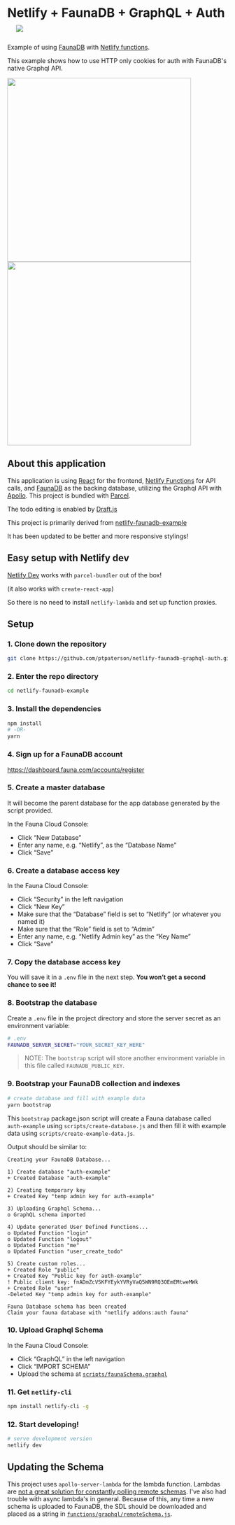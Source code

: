 # Netlify + FaunaDB + GraphQL + Auth &nbsp;&nbsp;&nbsp;<a href="https://app.netlify.com/start/deploy?repository=https://github.com/ptpaterson/netlify-faunadb-graphql-auth&stack=fauna"><img src="https://www.netlify.com/img/deploy/button.svg"></a>

Example of using [FaunaDB](https://fauna.com/) with [Netlify functions](https://www.netlify.com/docs/functions/).

This example shows how to use HTTP only cookies for auth with FaunaDB's native Graphql API.

<img src="https://user-images.githubusercontent.com/7998974/78754740-02363500-7946-11ea-915d-15ce81499480.PNG" width="420">  <img src="https://user-images.githubusercontent.com/7998974/78755012-7244bb00-7946-11ea-9b18-08735b4d61a8.PNG" width="420">

## About this application

This application is using [React](https://reactjs.org/) for the frontend, [Netlify Functions](https://www.netlify.com/docs/functions/) for API calls, and [FaunaDB](https://fauna.com/) as the backing database, utilizing the Graphql API with [Apollo](https://www.apollographql.com/docs/apollo-server/deployment/lambda/). This project is bundled with [Parcel](https://parceljs.org/).

The todo editing is enabled by [Draft.js](https://draftjs.org/)

This project is primarily derived from [netlify-faunadb-example](https://github.com/netlify/netlify-faunadb-example)

It has been updated to be better and more responsive stylings!

## Easy setup with Netlify dev

[Netlify Dev](https://www.netlify.com/products/dev/) works with `parcel-bundler` out of the box!

(it also works with `create-react-app`)

So there is no need to install `netlify-lambda` and set up function proxies.

## Setup

### 1. Clone down the repository

```bash
git clone https://github.com/ptpaterson/netlify-faunadb-graphql-auth.git
```

### 2. Enter the repo directory

```bash
cd netlify-faunadb-example
```

### 3. Install the dependencies

```bash
npm install
# -OR-
yarn
```

### 4. Sign up for a FaunaDB account

  https://dashboard.fauna.com/accounts/register

### 5. Create a master database

It will become the parent database for the app database generated by the script provided.

In the Fauna Cloud Console:

  - Click “New Database”
  - Enter any name, e.g. “Netlify”, as the “Database Name”
  - Click “Save”

### 6. Create a database access key

In the Fauna Cloud Console:

  - Click “Security” in the left navigation
  - Click “New Key”
  - Make sure that the “Database” field is set to “Netlify” (or whatever you named it)
  - Make sure that the “Role” field is set to “Admin”
  - Enter any name, e.g. “Netlify Admin key” as the “Key Name”
  - Click “Save”

### 7. Copy the database access key

You will save it in a `.env` file in the next step. **You won’t get a second chance to see it!**

### 8. Bootstrap the database

Create a `.env` file in the project directory and store the server secret as
an environment variable:

```bash
# .env
FAUNADB_SERVER_SECRET="YOUR_SECRET_KEY_HERE"
```

> NOTE: The `bootstrap` script will store another environment variable in this
> file called `FAUNADB_PUBLIC_KEY`.

### 9. Bootstrap your FaunaDB collection and indexes

```bash
# create database and fill with example data
yarn bootstrap
```

This `bootstrap` package.json script will create a Fauna database called
`auth-example` using `scripts/create-database.js` and then fill it with
example data using `scripts/create-example-data.js`.

Output should be similar to:

```
Creating your FaunaDB Database...

1) Create database "auth-example"
+ Created Database "auth-example"

2) Creating temporary key
+ Created Key "temp admin key for auth-example"

3) Uploading Graphql Schema...
o GraphQL schema imported

4) Update generated User Defined Functions...
o Updated Function "login"
o Updated Function "logout"
o Updated Function "me"
o Updated Function "user_create_todo"

5) Create custom roles...
+ Created Role "public"
+ Created Key "Public key for auth-example"
! Public client key: fnADmZcVSKFYEykYVRyVaQ5WN9RQ3OEmEMtweMWk
+ Created Role "user"
-Deleted Key "temp admin key for auth-example"

Fauna Database schema has been created
Claim your fauna database with "netlify addons:auth fauna"
```

### 10. Upload Graphql Schema

In the Fauna Cloud Console:

  - Click “GraphQL” in the left navigation
  - Click “IMPORT SCHEMA”
  - Upload the schema at [`scripts/faunaSchema.graphql`](https://github.com/ptpaterson/netlify-faunadb-graphql-auth/blob/master/scripts/faunaSchema.graphql)

### 11. Get `netlify-cli`

```bash
npm install netlify-cli -g
```

### 12. Start developing!

```bash
# serve development version
netlify dev
```

## Updating the Schema

This project uses `apollo-server-lambda` for the lambda function. Lambdas are [not a great solution for constantly polling remote schemas](https://github.com/apollographql/apollo-server/issues/3190). I've also had trouble with async lambda's in general.  Because of this, any time a new schema is uploaded to FaunaDB, the SDL should be downloaded and placed as a string in [`functions/graphql/remoteSchema.js`](https://github.com/ptpaterson/netlify-faunadb-graphql-auth/blob/master/functions/graphql/remoteSchema.js).
